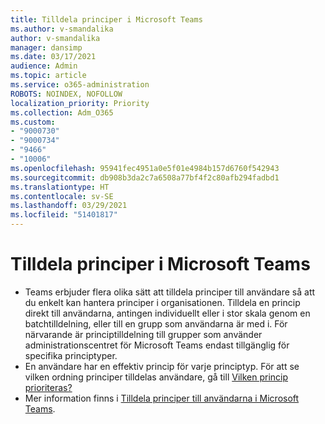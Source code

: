 ```yaml
---
title: Tilldela principer i Microsoft Teams
ms.author: v-smandalika
author: v-smandalika
manager: dansimp
ms.date: 03/17/2021
audience: Admin
ms.topic: article
ms.service: o365-administration
ROBOTS: NOINDEX, NOFOLLOW
localization_priority: Priority
ms.collection: Adm_O365
ms.custom:
- "9000730"
- "9000734"
- "9466"
- "10006"
ms.openlocfilehash: 95941fec4951a0e5f01e4984b157d6760f542943
ms.sourcegitcommit: db908b3da2c7a6508a77bf4f2c80afb294fadbd1
ms.translationtype: HT
ms.contentlocale: sv-SE
ms.lasthandoff: 03/29/2021
ms.locfileid: "51401817"
---
```

# <a name="assign-policies-in-microsoft-teams"></a>Tilldela principer i Microsoft Teams

- Teams erbjuder flera olika sätt att tilldela principer till användare så att du enkelt kan hantera principer i organisationen. Tilldela en princip direkt till användarna, antingen individuellt eller i stor skala genom en batchtilldelning, eller till en grupp som användarna är med i.  För närvarande är principtilldelning till grupper som använder administrationscentret för Microsoft Teams endast tillgänglig för specifika principtyper. 
- En användare har en effektiv princip för varje principtyp. För att se vilken ordning principer tilldelas användare, gå till [Vilken princip prioriteras?](https://docs.microsoft.com/microsoftteams/assign-policies#which-policy-takes-precedence)
- Mer information finns i [Tilldela principer till användarna i Microsoft Teams](https://docs.microsoft.com/microsoftteams/assign-policies).
